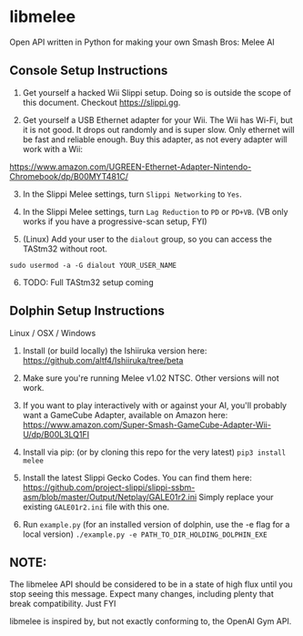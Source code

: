 # libmelee
Open API written in Python for making your own Smash Bros: Melee AI

## Console Setup Instructions

1. Get yourself a hacked Wii Slippi setup. Doing so is outside the scope of this document.
Checkout https://slippi.gg.

2. Get yourself a USB Ethernet adapter for your Wii. The Wii has Wi-Fi, but it is not good. It drops out randomly and is super slow. Only ethernet will be fast and reliable enough. Buy this adapter, as not every adapter will work with a Wii:

https://www.amazon.com/UGREEN-Ethernet-Adapter-Nintendo-Chromebook/dp/B00MYT481C/

3. In the Slippi Melee settings, turn `Slippi Networking` to `Yes`.

4. In the Slippi Melee settings, turn `Lag Reduction` to `PD` or `PD+VB`. (VB only works if you have a progressive-scan setup, FYI)

5. (Linux) Add your user to the `dialout` group, so you can access the TAStm32 without root.

`sudo usermod -a -G dialout YOUR_USER_NAME`

6. TODO: Full TAStm32 setup coming

## Dolphin Setup Instructions

Linux / OSX / Windows

1. Install (or build locally) the Ishiiruka version here: https://github.com/altf4/Ishiiruka/tree/beta

2. Make sure you're running Melee v1.02 NTSC. Other versions will not work.

3. If you want to play interactively with or against your AI, you'll probably want a GameCube Adapter, available on Amazon here: https://www.amazon.com/Super-Smash-GameCube-Adapter-Wii-U/dp/B00L3LQ1FI

4. Install via pip: (or by cloning this repo for the very latest)
`pip3 install melee`

5. Install the latest Slippi Gecko Codes. You can find them here: https://github.com/project-slippi/slippi-ssbm-asm/blob/master/Output/Netplay/GALE01r2.ini Simply replace your existing `GALE01r2.ini` file with this one.

6. Run `example.py` (for an installed version of dolphin, use the -e flag for a local version) `./example.py -e PATH_TO_DIR_HOLDING_DOLPHIN_EXE`

## NOTE:
The libmelee API should be considered to be in a state of high flux until you stop seeing this message. Expect many changes, including plenty that break compatibility. Just FYI

libmelee is inspired by, but not exactly conforming to, the OpenAI Gym API.
